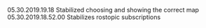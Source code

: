 05.30.2019.19.18       Stabilized choosing and showing the correct map
05.30.2019.18.52.00    Stabilizes rostopic subscriptions
